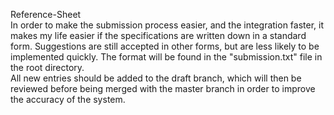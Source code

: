 Reference-Sheet  
In order to make the submission process easier, and the integration faster, it makes my life easier if the specifications are written down in a standard form. Suggestions are still accepted in other forms, but are less likely to be implemented quickly. The format will be found in the "submission.txt" file in the root directory.  
All new entries should be added to the draft branch, which will then be reviewed before being merged with the master branch in order to improve the accuracy of the system.  
